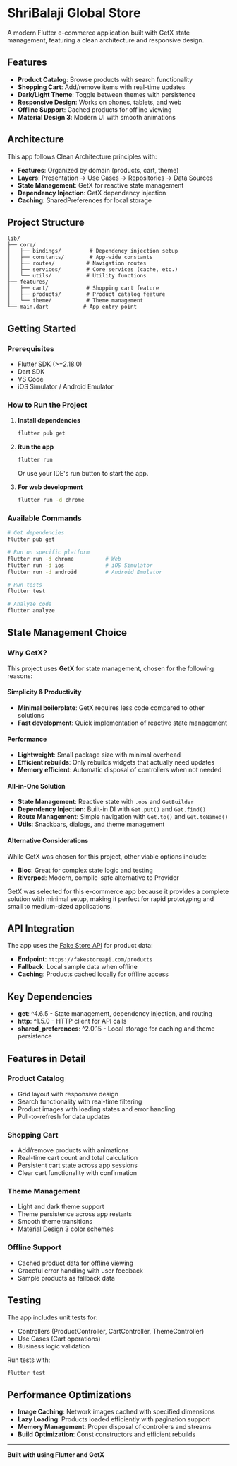 # ShriBalaji Global Store

A modern Flutter e-commerce application built with GetX state management, featuring a clean architecture and responsive design.

## Features

-  **Product Catalog**: Browse products with search functionality
-  **Shopping Cart**: Add/remove items with real-time updates
-  **Dark/Light Theme**: Toggle between themes with persistence
-  **Responsive Design**: Works on phones, tablets, and web
-  **Offline Support**: Cached products for offline viewing
-  **Material Design 3**: Modern UI with smooth animations

## Architecture

This app follows Clean Architecture principles with:

- **Features**: Organized by domain (products, cart, theme)
- **Layers**: Presentation → Use Cases → Repositories → Data Sources
- **State Management**: GetX for reactive state management
- **Dependency Injection**: GetX dependency injection
- **Caching**: SharedPreferences for local storage

## Project Structure

```
lib/
├── core/
│   ├── bindings/         # Dependency injection setup
│   ├── constants/        # App-wide constants
│   ├── routes/          # Navigation routes
│   ├── services/        # Core services (cache, etc.)
│   └── utils/           # Utility functions
├── features/
│   ├── cart/            # Shopping cart feature
│   ├── products/        # Product catalog feature
│   └── theme/           # Theme management
└── main.dart           # App entry point
```

## Getting Started

### Prerequisites

- Flutter SDK (>=2.18.0)
- Dart SDK
- VS Code
- iOS Simulator / Android Emulator

### How to Run the Project

1. **Install dependencies**
   ```bash
   flutter pub get
   ```

2. **Run the app**
   ```bash
   flutter run
   ```
   Or use your IDE's run button to start the app.

3. **For web development**
   ```bash
   flutter run -d chrome
   ```

### Available Commands

```bash
# Get dependencies
flutter pub get

# Run on specific platform
flutter run -d chrome          # Web
flutter run -d ios             # iOS Simulator
flutter run -d android         # Android Emulator

# Run tests
flutter test

# Analyze code
flutter analyze
```

## State Management Choice

### Why GetX?

This project uses **GetX** for state management, chosen for the following reasons:

#### **Simplicity & Productivity**
- **Minimal boilerplate**: GetX requires less code compared to other solutions
- **Fast development**: Quick implementation of reactive state management

#### **Performance**
- **Lightweight**: Small package size with minimal overhead
- **Efficient rebuilds**: Only rebuilds widgets that actually need updates
- **Memory efficient**: Automatic disposal of controllers when not needed

####  **All-in-One Solution**
- **State Management**: Reactive state with `.obs` and `GetBuilder`
- **Dependency Injection**: Built-in DI with `Get.put()` and `Get.find()`
- **Route Management**: Simple navigation with `Get.to()` and `Get.toNamed()`
- **Utils**: Snackbars, dialogs, and theme management


####  **Alternative Considerations**

While GetX was chosen for this project, other viable options include:
- **Bloc**: Great for complex state logic and testing
- **Riverpod**: Modern, compile-safe alternative to Provider

GetX was selected for this e-commerce app because it provides a complete solution with minimal setup, making it perfect for rapid prototyping and small to medium-sized applications.

## API Integration

The app uses the [Fake Store API](https://fakestoreapi.com/) for product data:

- **Endpoint**: `https://fakestoreapi.com/products`
- **Fallback**: Local sample data when offline
- **Caching**: Products cached locally for offline access

## Key Dependencies

- **get**: ^4.6.5 - State management, dependency injection, and routing
- **http**: ^1.5.0 - HTTP client for API calls
- **shared_preferences**: ^2.0.15 - Local storage for caching and theme persistence

## Features in Detail

### Product Catalog
- Grid layout with responsive design
- Search functionality with real-time filtering
- Product images with loading states and error handling
- Pull-to-refresh for data updates

### Shopping Cart
- Add/remove products with animations
- Real-time cart count and total calculation
- Persistent cart state across app sessions
- Clear cart functionality with confirmation

### Theme Management
- Light and dark theme support
- Theme persistence across app restarts
- Smooth theme transitions
- Material Design 3 color schemes

### Offline Support
- Cached product data for offline viewing
- Graceful error handling with user feedback
- Sample products as fallback data

## Testing

The app includes unit tests for:
- Controllers (ProductController, CartController, ThemeController)
- Use Cases (Cart operations)
- Business logic validation

Run tests with:
```bash
flutter test
```

## Performance Optimizations

- **Image Caching**: Network images cached with specified dimensions
- **Lazy Loading**: Products loaded efficiently with pagination support
- **Memory Management**: Proper disposal of controllers and streams
- **Build Optimization**: Const constructors and efficient rebuilds


---

**Built with  using Flutter and GetX**